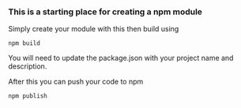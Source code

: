### This is a starting place for creating a npm module

Simply create your module with this then build using

`npm build`

You will need to update the package.json with your project name and description.

After this you can push your code to npm

`npm publish`
